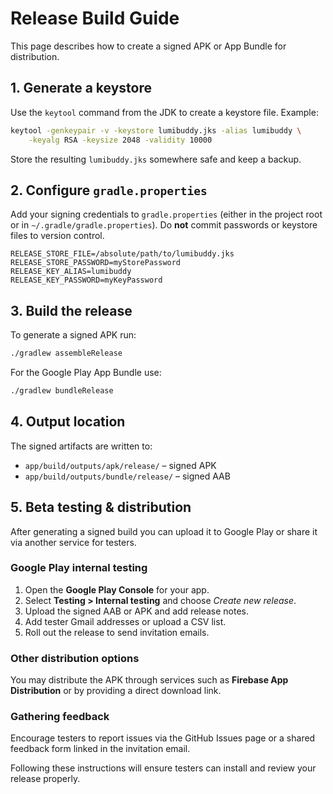# Release Build Guide

This page describes how to create a signed APK or App Bundle for distribution.

## 1. Generate a keystore

Use the `keytool` command from the JDK to create a keystore file. Example:

```bash
keytool -genkeypair -v -keystore lumibuddy.jks -alias lumibuddy \
    -keyalg RSA -keysize 2048 -validity 10000
```

Store the resulting `lumibuddy.jks` somewhere safe and keep a backup.

## 2. Configure `gradle.properties`

Add your signing credentials to `gradle.properties` (either in the project root or in
`~/.gradle/gradle.properties`).
Do **not** commit passwords or keystore files to version control.

```properties
RELEASE_STORE_FILE=/absolute/path/to/lumibuddy.jks
RELEASE_STORE_PASSWORD=myStorePassword
RELEASE_KEY_ALIAS=lumibuddy
RELEASE_KEY_PASSWORD=myKeyPassword
```

## 3. Build the release

To generate a signed APK run:

```bash
./gradlew assembleRelease
```

For the Google Play App Bundle use:

```bash
./gradlew bundleRelease
```

## 4. Output location

The signed artifacts are written to:

- `app/build/outputs/apk/release/` – signed APK
- `app/build/outputs/bundle/release/` – signed AAB

## 5. Beta testing & distribution

After generating a signed build you can upload it to Google Play or share it via
another service for testers.

### Google Play internal testing

1. Open the **Google Play Console** for your app.
2. Select **Testing > Internal testing** and choose *Create new release*.
3. Upload the signed AAB or APK and add release notes.
4. Add tester Gmail addresses or upload a CSV list.
5. Roll out the release to send invitation emails.

### Other distribution options

You may distribute the APK through services such as **Firebase App
Distribution** or by providing a direct download link.

### Gathering feedback

Encourage testers to report issues via the GitHub Issues page or a shared
feedback form linked in the invitation email.

Following these instructions will ensure testers can install and review your release properly.
